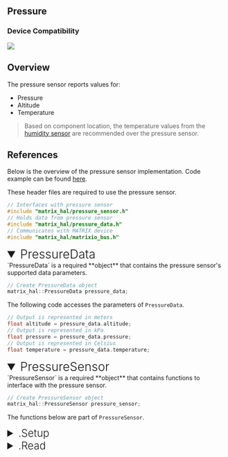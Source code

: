 <h2 style="padding-top:0">Pressure</h2>

### Device Compatibility
<img class="creator-compatibility-icon" src="../../img/creator-icon.svg">

## Overview

The pressure sensor reports values for:

* Pressure
* Altitude
* Temperature

>Based on component location, the temperature values from the [humidity sensor](./humidity) are recommended over the pressure sensor.

## References

Below is the overview of the pressure sensor implementation. Code example can be found [here](/matrix-hal/examples/pressure).

These header files are required to use the pressure sensor.

```c++
// Interfaces with pressure sensor
#include "matrix_hal/pressure_sensor.h"
// Holds data from pressure sensor
#include "matrix_hal/pressure_data.h"
// Communicates with MATRIX device
#include "matrix_hal/matrixio_bus.h"
```

<details markdown="1" open>
<summary style="font-size: 1.75rem; font-weight: 300;">PressureData</summary>
`PressureData` is a required **object** that contains the pressure sensor's supported data parameters.

```c++
// Create PressureData object
matrix_hal::PressureData pressure_data;
```

The following code accesses the parameters of `PressureData`.

```c++
// Output is represented in meters
float altitude = pressure_data.altitude;
// Output is represented in kPa
float pressure = pressure_data.pressure;
// Output is represented in Celsius
float temperature = pressure_data.temperature;
```
</details>

<details markdown="1" open>
<summary style="font-size: 1.75rem; font-weight: 300;">PressureSensor</summary>
`PressureSensor` is a required **object** that contains functions to interface with the pressure sensor.

```c++
// Create PressureSensor object
matrix_hal::PressureSensor pressure_sensor;
```
The functions below are part of `PressureSensor`.

<details markdown="1">
<summary style="font-size: 1.5rem; font-weight: 300;">.Setup</summary>
`Setup` is a **function** that takes a `MatrixIOBus` object as a parameter and sets that object as the bus to use for communicating with MATRIX device.

```c++
// Function declaration in header file
void Setup(MatrixIOBus *bus);
```

```c++
// Set pressure_sensor to use MatrixIOBus bus
pressure_sensor.Setup(&bus);
```
</details>

<details markdown="1">
<summary style="font-size: 1.5rem; font-weight: 300;">.Read</summary>
`Read` is a **function** that takes a `PressureData` object as a parameter and writes the current pressure sensor data into the `PressureData` object.

```c++
// Function declaration in header file
bool Read(PressureData *data);
```

```c++
// Overwrites pressure_data with new data from pressure sensor
pressure_sensor.Read(&pressure_data);
```
</details>
</details>
